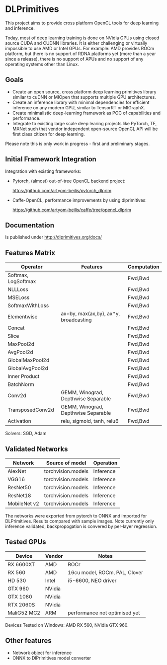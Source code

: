 # DLPrimitives

This project aims to provide cross platform OpenCL tools for deep learning and inference.

Today, most of deep learning training is done on NVidia GPUs using closed source CUDA and CUDNN libraries.
It is either challenging or virtually impossible to use AMD or Intel GPUs.
For example: AMD provides ROCm platform, but there is no support of RDNA platforms yet (more than a year since a release),
there is no support of APUs and no support 
of any operating systems other than Linux.

## Goals

- Create an open source, cross platform deep learning primitives library similar to cuDNN or MIOpen that supports
multiple GPU architectures.
- Create an inference library with minimal dependencies for efficient inference on any modern GPU, similar to TensorRT or MIGraphX.
- Create minimalistic deep-learning framework as POC of capabilities and performance.
- Integrate to existing large scale deep learing projects like PyTorch, TF, MXNet such that vendor independent open-source OpenCL API will be first class citizen for deep learning.

Please note this is only work in progress - first and preliminary stages.

## Initial Framework Integration

Integration with existing frameworks:

-   Pytorch, (almost) out-of-tree OpenCL backend project:

    <https://github.com/artyom-beilis/pytorch_dlprim>
    
-   Caffe-OpenCL, performance improvements by using dlprimitives: 
    
    <https://github.com/artyom-beilis/caffe/tree/opencl_dlprim>


## Documentation 

Is published under <http://dlprimitives.org/docs/>


## Features Matrix

|Operator               |Features                               | Computation       |
|-----------------------|---------------------------------------|-------------------|
|Softmax, LogSoftmax    |                                       | Fwd,Bwd           |
|NLLLoss                |                                       | Fwd,Bwd           |
|MSELoss                |                                       | Fwd,Bwd           |
|SoftmaxWithLoss        |                                       | Fwd,Bwd           |
|Elementwise            | ax+by, max(ax,by), ax\*y, broadcasting| Fwd,Bwd           |
|Concat                 |                                       | Fwd,Bwd           |
|Slice                  |                                       | Fwd,Bwd           |
|MaxPool2d              |                                       | Fwd,Bwd           |
|AvgPool2d              |                                       | Fwd,Bwd           |
|GlobalMaxPool2d        |                                       | Fwd,Bwd           |
|GlobalAvgPool2d        |                                       | Fwd,Bwd           |
|Inner Product          |                                       | Fwd,Bwd           |
|BatchNorm              |                                       | Fwd,Bwd           | 
|Conv2d                 | GEMM, Winograd, Depthwise Separable   | Fwd,Bwd           |
|TransposedConv2d       | GEMM, Winograd, Depthwise Separable   | Fwd,Bwd           |
|Activation             | relu, sigmoid, tanh, relu6            | Fwd,Bwd           |

Solvers: SGD, Adam

## Validated Networks

| Network       | Source of model       | Operation     |
|---------------|-----------------------|---------------|
| AlexNet       | torchvision.models    | Inference     |
| VGG16         | torchvision.models    | Inference     |
| ResNet50      | torchvision.models    | Inference     |
| ResNet18      | torchvision.models    | Inference     |
| MobileNet v2  | torchvision.models    | Inference     |

The networks were exported from pytorch to ONNX and imported for DLPrimitives.
Results compared with sample images. Note currently only inference validated,
backpropogation is convered by per-layer regression.

## Tested GPUs

| Device    | Vendor    |   Notes                       |
|-----------|-----------|-------------------------------|
|RX 6600XT  | AMD       | ROCr                          | 
|RX 560     | AMD       | 16cu model, ROCm, PAL, Clover | 
|HD 530     | Intel     | i5-6600, NEO driver           |
|GTX 960    | NVidia    |                               |
|GTX 1080   | NVidia    |                               |
|RTX 2060S  | NVidia    |                               |
|MaliG52 MC2| ARM       | performance not optimised yet |

Devices Tested on Windows: AMD RX 560, NVidia GTX 960.

## Other features

- Network object for inference
- ONNX to DlPrimitives model converter
